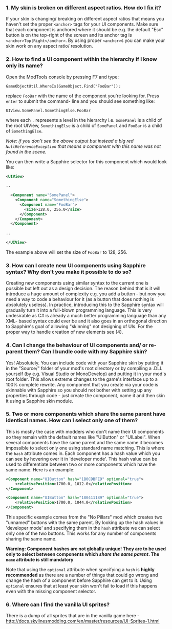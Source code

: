 ### 1. My skin is broken on different aspect ratios. How do I fix it?

If your skin is changing/ breaking on different aspect ratios that means you haven't set the proper `<anchor>` tags for your UI components. Make sure that each component is anchored where it should be e.g. the default "Esc" button is on the top-right of the screen and its anchor tag is `<anchor>Top|Right</anchor>`. By using proper `<anchor>`s you can make your skin work on any aspect ratio/ resolution.

### 2. How to find a UI component within the hierarchy if I know only its name?

Open the ModTools console by pressing F7 and type:
```
GameObjectUtil.WhereIs(GameObject.Find("FooBar"));
```

replace `FooBar` with the name of the component you're looking for. Press `enter` to submit the command- line and you should see something like:
```
UIView.SomePanel.SomethingElse.FooBar
```
where each `.` represents a level in the hierarchy i.e. `SomePanel` is a child of the root UIView, `SomethingElse` is a child of `SomePanel` and `FooBar` is a child of `SomethingElse`. 

*Note: if you don't see the above output but instead a big red `NullReferenceException` that means a component with this name was not found in the scene.*

You can then write a Sapphire selector for this component which would look like:

```xml
<UIView>

..
  
  <Component name="SomePanel">
    <Component name="SomethingElse">
      <Component name="FooBar">
        <size>128.0, 256.0</size>
      </Component>
    </Component>
  </Component>
  
..

</UIView>
```

The example above will set the size of `FooBar` to 128, 256.

### 3. How can I create new UI components using Sapphire syntax? Why don't you make it possible to do so?

Creating new components using similar syntax to the current one is possible but left out as a design decision. The reason behind that is it will introduce a huge amount of complexity e.g. you add a button - but now you need a way to code a behaviour for it (as a button that does nothing is absolutely useless). In practice, introducing this to the Sapphire syntax will gradually turn it into a full-blown programming language. This is very undesirable as C# is already a much better programming language than any XML- based syntax could ever be and it also goes in an orthogonal direction to Sapphire's goal of allowing "skinning" not designing of UIs. For the proper way to handle creation of new elements see (4).

### 4. Can I change the behaviour of UI components and/ or re-parent them? Can I bundle code with my Sapphire skin?

Yes! Absolutely. You can include code with your Sapphire skin by putting it in the "Source/" folder of your mod's root directory or by compiling a .DLL yourself (by e.g. Visual Studio or MonoDevelop) and putting it in your mod's root folder. This allows extreme changes to the game's interface up to a 100% complete rewrite. Any component that you create via your code is skinnable with Sapphire so you should not bother with setting up any properties through code - just create the component, name it and then skin it using a Sapphire skin module.

### 5. Two or more components which share the same parent have identical names. How can I select only one of them?

This is mostly the case with modders who don't name their UI components so they remain with the default names like "UIButton" or "UILabel". When several components have the same parent and the same name it becomes impossible to select only one using standard name matching. This is where the `hash` attribute comes in. Each component has a hash value which you can see by hovering over it in 'developer mode'. This hash value can be used to differentiate between two or more components which have the same name. Here is an example:

```xml
<Component name="UIButton" hash="1B0CDBFE9" optional="true">
	<relativePosition>1700.0, 1012.0</relativePosition>
</Component>

<Component name="UIButton" hash="180411189" optional="true">
	<relativePosition>1700.0, 1044.0</relativePosition>
</Component>
```

This specific example comes from the "No Pillars" mod which creates two "unnamed" buttons with the same parent. By looking up the hash values in 'developer mode' and specifying them in the `hash` attribute we can select only one of the two buttons. This works for any number of components sharing the same name.

**Warning: Component hashes are not globally unique! They are to be used only to select between components which _share the same parent_. The `name` attribute is still mandatory**

Note that using the `optional` attribute when specifying a `hash` is **highly recommended** as there are a number of things that could go wrong and change the hash of a component before Sapphire can get to it. Using `optional` ensures that at least your skin won't fail to load if this happens even with the missing component selector.

### 6. Where can I find the vanilla UI sprites?

There is a dump of all sprites that are in the vanilla game here - http://docs.skylinesmodding.com/en/master/resources/UI-Sprites-1.html
